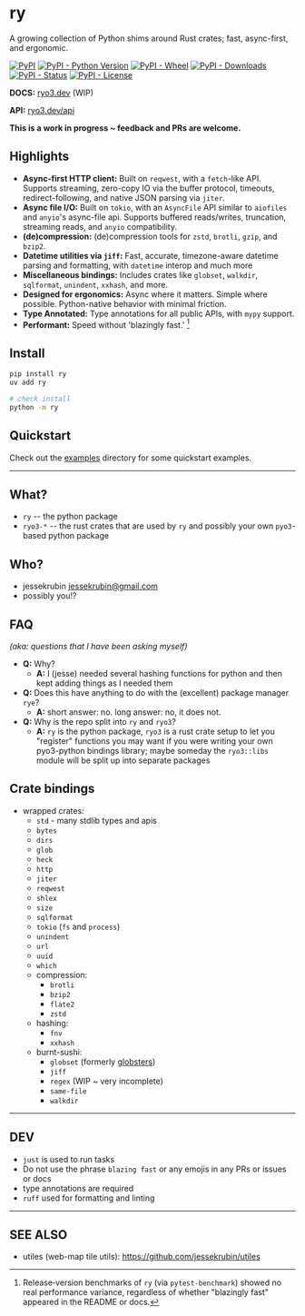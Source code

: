 # ry

A growing collection of Python shims around Rust crates; fast, async-first, and
ergonomic.

[![PyPI](https://img.shields.io/pypi/v/ry?style=flat-square&cacheSeconds=600)](https://pypi.org/project/ry/)
[![PyPI - Python Version](https://img.shields.io/pypi/pyversions/ry?style=flat-square&cacheSeconds=600)](https://pypi.org/project/ry/)
[![PyPI - Wheel](https://img.shields.io/pypi/wheel/ry?style=flat-square&cacheSeconds=600)](https://pypi.org/project/ry/)
[![PyPI - Downloads](https://img.shields.io/pypi/dm/ry?style=flat-square&cacheSeconds=600)](https://pypi.org/project/ry/)
[![PyPI - Status](https://img.shields.io/pypi/status/ry?style=flat-square&cacheSeconds=600)](https://pypi.org/project/ry/)
[![PyPI - License](https://img.shields.io/pypi/l/ry?style=flat-square&cacheSeconds=600)](https://pypi.org/project/ry/)

**DOCS:** [ryo3.dev](https://ryo3.dev) (WIP)

**API:** [ryo3.dev/api](https://ryo3.dev/api)

**This is a work in progress ~ feedback and PRs are welcome.**

## Highlights

- **Async-first HTTP client:** Built on `reqwest`, with a `fetch`-like API.
  Supports streaming, zero-copy IO via the buffer protocol, timeouts,
  redirect-following, and native JSON parsing via `jiter`.
- **Async file I/O:** Built on `tokio`, with an `AsyncFile` API similar to
  `aiofiles` and `anyio`'s async-file api. Supports buffered reads/writes,
  truncation, streaming reads, and `anyio` compatibility.
- **(de)compression:** (de)compression tools for `zstd`, `brotli`, `gzip`, and
  `bzip2`.
- **Datetime utilities via `jiff`:** Fast, accurate, timezone-aware datetime
  parsing and formatting, with `datetime` interop and much more
- **Miscellaneous bindings:** Includes crates like `globset`, `walkdir`,
  `sqlformat`, `unindent`, `xxhash`, and more.
- **Designed for ergonomics:** Async where it matters. Simple where possible.
  Python-native behavior with minimal friction.
- **Type Annotated:** Type annotations for all public APIs, with `mypy` support.
- **Performant:** Speed without 'blazingly fast.' [^1]

## Install

```bash
pip install ry
uv add ry

# check install
python -m ry
```

## Quickstart

Check out the [examples](https://github.com/jessekrubin/ry/tree/main/examples)
directory for some quickstart examples.

---

## What?

- `ry` -- the python package
- `ryo3-*` -- the rust crates that are used by `ry` and possibly your own
  `pyo3`-based python package

## Who?

- jessekrubin <jessekrubin@gmail.com>
- possibly you!?

## FAQ

_(aka: questions that I have been asking myself)_

- **Q:** Why?
  - **A:** I (jesse) needed several hashing functions for python and then kept
    adding things as I needed them
- **Q:** Does this have anything to do with the (excellent) package manager
  `rye`?
  - **A:** short answer: no. long answer: no, it does not.
- **Q:** Why is the repo split into `ry` and `ryo3`?
  - **A:** `ry` is the python package, `ryo3` is a rust crate setup to let you
    "register" functions you may want if you were writing your own pyo3-python
    bindings library; maybe someday the `ryo3::libs` module will be split up
    into separate packages

## Crate bindings

- wrapped crates:
  - `std` - many stdlib types and apis
  - `bytes`
  - `dirs`
  - `glob`
  - `heck`
  - `http`
  - `jiter`
  - `reqwest`
  - `shlex`
  - `size`
  - `sqlformat`
  - `tokio` (`fs` and `process`)
  - `unindent`
  - `url`
  - `uuid`
  - `which`
  - compression:
    - `brotli`
    - `bzip2`
    - `flate2`
    - `zstd`
  - hashing:
    - `fnv`
    - `xxhash`
  - burnt-sushi:
    - `globset` (formerly [globsters](https://pypi.org/project/globsters/))
    - `jiff`
    - `regex` (WIP ~ very incomplete)
    - `same-file`
    - `walkdir`

---

## DEV

- `just` is used to run tasks
- Do not use the phrase `blazing fast` or any emojis in any PRs or issues or
  docs
- type annotations are required
- `ruff` used for formatting and linting

---

## SEE ALSO

- utiles (web-map tile utils): https://github.com/jessekrubin/utiles

[^1]: Release‑version benchmarks of `ry` (via `pytest-benchmark`) showed no real
    performance variance, regardless of whether "blazingly fast" appeared in the
    README or docs.
